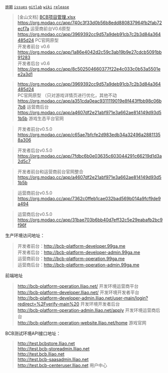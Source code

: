 [`排期`](https://docs.wps.cn/view/l/s4ec8cx/) [`issues`](http://zentao.lliao.net) [`gitlab`](http://gitlab.lliao.net) [`wiki`](http://eolinker.lliao.net/#/home/project/inside/api/list?groupID=-1&projectName=BCB%E6%B8%B8%E6%88%8F%E7%94%9F%E6%80%81%E5%B9%B3%E5%8F%B0&projectID=148)  [`release`](http://192.168.4.187:9963)

> [金山文档] [BCB项目管理.xlsx](https://kdocs.cn/l/s35lrNKU6) \
https://org.modao.cc/app/740c3f33d0b56b8edd880837964fb2fab72ecf7a   运营商前台V0.6原型  \
https://org.modao.cc/app/3969392cc9d57a9deb91cb7c2b3d84a364485d24     PC官网原型 \
开发者前台 v0.6 https://org.modao.cc/app/1a86e4042d2c59c3ab19b9e27cdcb5091bb91283 \
开发者后台 v0.6 https://org.modao.cc/app/8c502504660377f22e4c033c0b53a5501ee2a3d1 

>https://org.modao.cc/app/3969392cc9d57a9deb91cb7c2b3d84a364485d24 \
PC官网原型 （只对游戏详情页进行优化，其他不动 \
https://org.modao.cc/app/a351cda0eac9311119019e8f443ffbb98c06b7b8  运营商后台 \
https://org.modao.cc/app/a4607df2e21abf971e3a662ae814149d93d51b5b    游戏生态平台官网


>开发者前台v0.5.0 \
https://org.modao.cc/app/c65ae7bfcfe2d983edb34a32496a28811358a306

>开发者后台v0.5.0 \
https://org.modao.cc/app/7fdbc6b0e03635c603044291c66219d1d3a2d5c7


>开发者前台和运营商前台官网整合 \
https://org.modao.cc/app/a4607df2e21abf971e3a662ae814149d93d51b5b


>运营商前台v0.5.0 \
https://org.modao.cc/app/7362c0ffeb1cae032bad569b014a9fcf9de9a494

>运营商后台v0.5.0 \
https://org.modao.cc/app/31bae703b6bb40d7eff32c5e29eabafb2bc9f96f


生产环境访问地址： 

> 开发者前台：http://bcb-platform-developer.99ga.me \
开发者后台：http://bcb-platform-developer-admin.99ga.me \
运营商前台：http://bcb-platform-operation.99ga.me \
运营商后台：http://bcb-platform-operation-admin.99ga.me 


前端地址
> http://bcb-platform-operation.lliao.net/ 开发环境运营商平台 \
http://bcb-platform-developer.lliao.net/  开发环境开发者平台 \
http://bcb-platform-developer-admin.lliao.net/user-main/login?redirect=%2Fverify-main%20  开发环境开发者后台 \
http://bcb-platform-operation-admin.lliao.net/apply  开发环境运营商后台 \
http://bcb-platform-operation-website.lliao.net/home 游戏官网

BCB测试环境API接口地址：
> http://test.bcbstore.lliao.net \
http://test.bcb-storeadmin.lliao.net \
http://test.bcb.lliao.net \
http://test.bcb-saasadmin.lliao.net \
http://test.bcb-centeruser.lliao.net  用户中心




